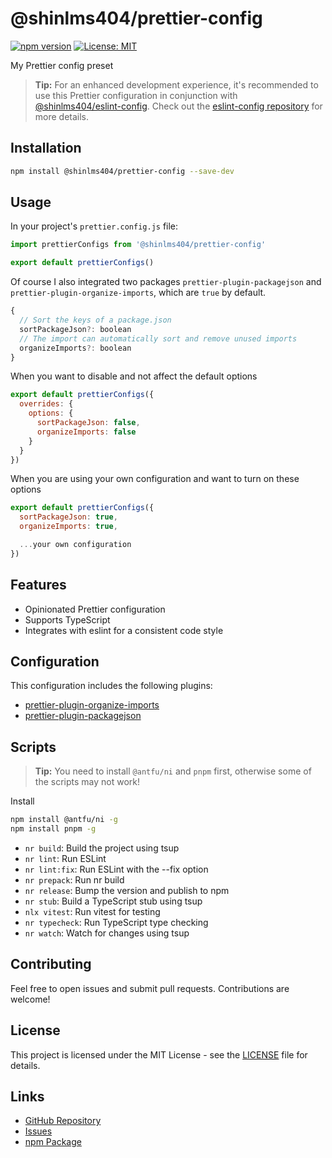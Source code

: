 # @shinlms404/prettier-config

[![npm version](https://badge.fury.io/js/%40shinlms404%2Fprettier-config.svg)](https://badge.fury.io/js/%40shinlms404%2Fprettier-config)
[![License: MIT](https://img.shields.io/badge/License-MIT-yellow.svg)](https://opensource.org/licenses/MIT)

My Prettier config preset

> **Tip:** For an enhanced development experience, it's recommended to use this Prettier configuration in conjunction with [@shinlms404/eslint-config](https://www.npmjs.com/package/@shinlms404/eslint-config). Check out the [eslint-config repository](https://github.com/shinlms404/eslint-config) for more details.

## Installation

```bash
npm install @shinlms404/prettier-config --save-dev
```

## Usage

In your project's `prettier.config.js` file:

```js
import prettierConfigs from '@shinlms404/prettier-config'

export default prettierConfigs()
```

Of course I also integrated two packages `prettier-plugin-packagejson` and `prettier-plugin-organize-imports`, which are `true` by default.

```js
{
  // Sort the keys of a package.json
  sortPackageJson?: boolean
  // The import can automatically sort and remove unused imports
  organizeImports?: boolean
}
```

When you want to disable and not affect the default options

```js
export default prettierConfigs({
  overrides: {
    options: {
      sortPackageJson: false,
      organizeImports: false
    }
  }
})
```

When you are using your own configuration and want to turn on these options

```js
export default prettierConfigs({
  sortPackageJson: true,
  organizeImports: true,

  ...your own configuration
})
```

## Features

- Opinionated Prettier configuration
- Supports TypeScript
- Integrates with eslint for a consistent code style

## Configuration

This configuration includes the following plugins:

- [prettier-plugin-organize-imports](https://www.npmjs.com/package/prettier-plugin-organize-imports)
- [prettier-plugin-packagejson](https://www.npmjs.com/package/prettier-plugin-packagejson)

## Scripts

> **Tip:** You need to install `@antfu/ni` and `pnpm` first, otherwise some of the scripts may not work!

Install

```bash
npm install @antfu/ni -g
npm install pnpm -g
```

- `nr build`: Build the project using tsup
- `nr lint`: Run ESLint
- `nr lint:fix`: Run ESLint with the --fix option
- `nr prepack`: Run nr build
- `nr release`: Bump the version and publish to npm
- `nr stub`: Build a TypeScript stub using tsup
- `nlx vitest`: Run vitest for testing
- `nr typecheck`: Run TypeScript type checking
- `nr watch`: Watch for changes using tsup

## Contributing

Feel free to open issues and submit pull requests. Contributions are welcome!

## License

This project is licensed under the MIT License - see the [LICENSE](LICENSE) file for details.

## Links

- [GitHub Repository](https://github.com/shinlms404/prettier-config)
- [Issues](https://github.com/shinlms404/prettier-config/issues)
- [npm Package](https://www.npmjs.com/package/@shinlms404/prettier-config)

